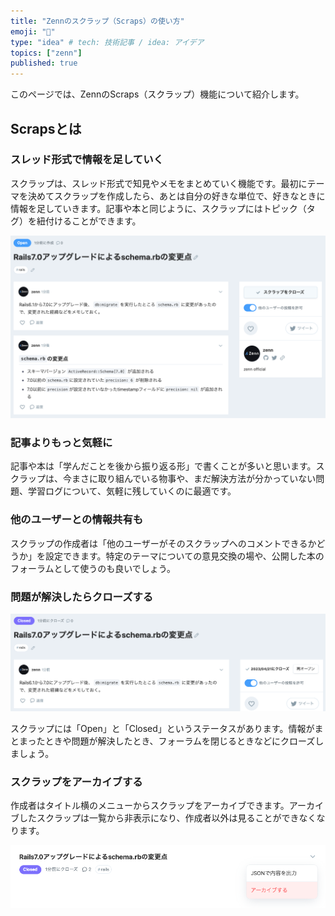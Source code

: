 ```yaml
---
title: "Zennのスクラップ（Scraps）の使い方"
emoji: "📑"
type: "idea" # tech: 技術記事 / idea: アイデア
topics: ["zenn"]
published: true
---
```


このページでは、ZennのScraps（スクラップ）機能について紹介します。

## Scrapsとは

### スレッド形式で情報を足していく

スクラップは、スレッド形式で知見やメモをまとめていく機能です。最初にテーマを決めてスクラップを作成したら、あとは自分の好きな単位で、好きなときに情報を足していきます。記事や本と同じように、スクラップにはトピック（タグ）を紐付けることができます。

![](/images/articles/about-zenn-scraps/sample.png)

### 記事よりもっと気軽に
記事や本は「学んだことを後から振り返る形」で書くことが多いと思います。スクラップは、今まさに取り組んでいる物事や、まだ解決方法が分かっていない問題、学習ログについて、気軽に残していくのに最適です。

### 他のユーザーとの情報共有も

スクラップの作成者は「他のユーザーがそのスクラップへのコメントできるかどうか」を設定できます。特定のテーマについての意見交換の場や、公開した本のフォーラムとして使うのも良いでしょう。

### 問題が解決したらクローズする

![](/images/articles/about-zenn-scraps/close.png)

スクラップには「Open」と「Closed」というステータスがあります。情報がまとまったときや問題が解決したとき、フォーラムを閉じるときなどにクローズしましょう。

### スクラップをアーカイブする

作成者はタイトル横のメニューからスクラップをアーカイブできます。アーカイブしたスクラップは一覧から非表示になり、作成者以外は見ることができなくなります。

![](/images/articles/about-zenn-scraps/archive.png)
